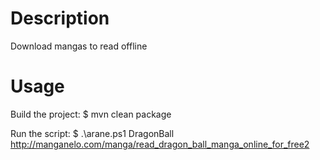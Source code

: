 # Description
Download mangas to read offline

# Usage
Build the project:
$ mvn clean package

Run the script:
$ .\arane.ps1 DragonBall http://manganelo.com/manga/read_dragon_ball_manga_online_for_free2

